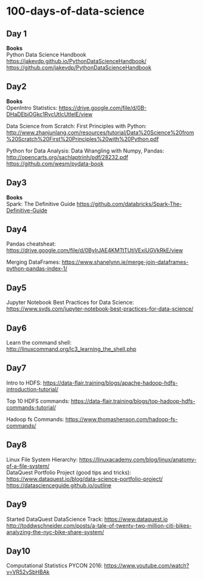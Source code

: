 # 100-days-of-data-science

## Day 1        
**Books**       
Python Data Science Handbook       
https://jakevdp.github.io/PythonDataScienceHandbook/        
https://github.com/jakevdp/PythonDataScienceHandbook

## Day2
**Books**      
OpenIntro Statistics: https://drive.google.com/file/d/0B-DHaDEbiOGkc1RycUtIcUtIelE/view       

Data Science from Scratch: First Principles with Python: http://www.zhanjunlang.com/resources/tutorial/Data%20Science%20from%20Scratch%20First%20Principles%20with%20Python.pdf         

Python for Data Analysis: Data Wrangling with Numpy, Pandas:       
http://opencarts.org/sachlaptrinh/pdf/28232.pdf    
https://github.com/wesm/pydata-book       

## Day3
**Books**         
Spark: The Definitive Guide https://github.com/databricks/Spark-The-Definitive-Guide

## Day4
Pandas cheatsheat: https://drive.google.com/file/d/0ByIrJAE4KMTtTUtiVExiUGVkRkE/view      

Merging DataFrames: https://www.shanelynn.ie/merge-join-dataframes-python-pandas-index-1/        

## Day5
Jupyter Notebook Best Practices for Data Science: https://www.svds.com/jupyter-notebook-best-practices-for-data-science/   

## Day6
Learn the command shell: http://linuxcommand.org/lc3_learning_the_shell.php     

## Day7
Intro to HDFS: https://data-flair.training/blogs/apache-hadoop-hdfs-introduction-tutorial/       

Top 10 HDFS commands: https://data-flair.training/blogs/top-hadoop-hdfs-commands-tutorial/      

Hadoop fs Commands: https://www.thomashenson.com/hadoop-fs-commands/      

## Day8
Linux File System Hierarchy: https://linuxacademy.com/blog/linux/anatomy-of-a-file-system/         
DataQuest Portfolio Project (good tips and tricks): https://www.dataquest.io/blog/data-science-portfolio-project/         
https://datascienceguide.github.io/outline     

## Day9
Started DataQuest DataScience Track: https://www.dataquest.io       
http://toddwschneider.com/posts/a-tale-of-twenty-two-million-citi-bikes-analyzing-the-nyc-bike-share-system/     

## Day10
Computational Statistics PYCON 2016: https://www.youtube.com/watch?v=VR52vSbHBAk    




